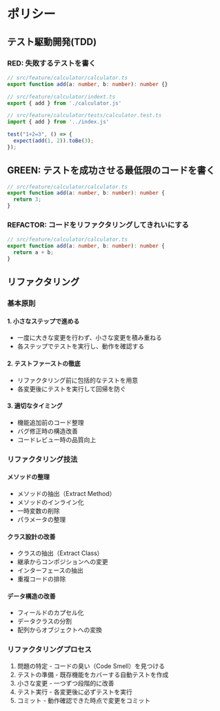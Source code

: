 # ポリシー

## テスト駆動開発(TDD)

### RED: 失敗するテストを書く

```ts
// src/feature/calculator/calculator.ts
export function add(a: number, b: number): number {}

// src/feature/calculator/indext.ts
export { add } from './calculator.js'

// src/feature/calculator/tests/calculator.test.ts
import { add } from '../index.js'

test("1+2=3", () => {
  expect(add(1, 2)).toBe(3);
});
```

## GREEN: テストを成功させる最低限のコードを書く

```ts
// src/feature/calculator/calculator.ts
export function add(a: number, b: number): number {
  return 3;
}
```

### REFACTOR: コードをリファクタリングしてきれいにする

```ts
// src/feature/calculator/calculator.ts
export function add(a: number, b: number): number {
  return a + b;
}
```

## リファクタリング

### 基本原則

#### 1. 小さなステップで進める

- 一度に大きな変更を行わず、小さな変更を積み重ねる
- 各ステップでテストを実行し、動作を確認する

#### 2. テストファーストの徹底

- リファクタリング前に包括的なテストを用意
- 各変更後にテストを実行して回帰を防ぐ

#### 3. 適切なタイミング

- 機能追加前のコード整理
- バグ修正時の構造改善
- コードレビュー時の品質向上

### リファクタリング技法

#### メソッドの整理

- メソッドの抽出（Extract Method）
- メソッドのインライン化
- 一時変数の削除
- パラメータの整理

#### クラス設計の改善

- クラスの抽出（Extract Class）
- 継承からコンポジションへの変更
- インターフェースの抽出
- 重複コードの排除

#### データ構造の改善

- フィールドのカプセル化
- データクラスの分割
- 配列からオブジェクトへの変換

### リファクタリングプロセス

1. 問題の特定 - コードの臭い（Code Smell）を見つける
2. テストの準備 - 既存機能をカバーする自動テストを作成
3. 小さな変更 - 一つずつ段階的に改善
4. テスト実行 - 各変更後に必ずテストを実行
5. コミット - 動作確認できた時点で変更をコミット